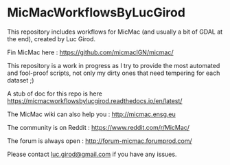 # MicMacWorkflowsByLucGirod

This repository includes workflows for MicMac (and usually a bit of GDAL at the end), created by Luc Girod.

Fin MicMac here : https://github.com/micmacIGN/micmac/

This repository is a work in progress as I try to provide the most automated and fool-proof scripts, not only my dirty ones that need tempering for each dataset ;)

A stub of doc for this repo is here https://micmacworkflowsbylucgirod.readthedocs.io/en/latest/ 

The MicMac wiki can also help you : http://micmac.ensg.eu

The community is on Reddit : https://www.reddit.com/r/MicMac/

The forum is always open : http://forum-micmac.forumprod.com/

Please contact luc.girod@gmail.com if you have any issues.
